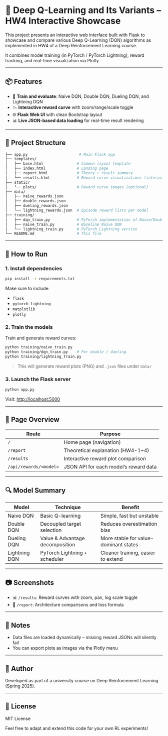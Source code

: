 # 🧠 Deep Q-Learning and Its Variants – HW4 Interactive Showcase

This project presents an interactive web interface built with Flask to showcase and compare various Deep Q-Learning (DQN) algorithms as implemented in HW4 of a Deep Reinforcement Learning course.

It combines model training (in PyTorch / PyTorch Lightning), reward tracking, and real-time visualization via Plotly.

---

## 📦 Features

-   🧪 **Train and evaluate**: Naive DQN, Double DQN, Dueling DQN, and Lightning DQN
-   📉 **Interactive reward curve** with zoom/range/scale toggle
-   🌐 **Flask Web UI** with clean Bootstrap layout
-   📊 **Live JSON-based data loading** for real-time result rendering

---

## 📁 Project Structure

```bash
├── app.py                       # Main Flask app
├── templates/
│   ├── base.html               # Common layout template
│   ├── index.html              # Landing page
│   ├── report.html             # Theory + result summary
│   └── results.html            # Reward curve visualizations (interactive)
├── static/
│   └── plots/                  # Reward curve images (optional)
├── data/
│   ├── naive_rewards.json
│   ├── double_rewards.json
│   ├── dueling_rewards.json
│   └── lightning_rewards.json  # Episode reward lists per model
├── training/
│   ├── dqn_train.py            # PyTorch implementation of Naive/Double/Dueling
│   ├── naive_train.py          # Baseline Naive DQN
│   └── lightning_train.py      # PyTorch Lightning version
└── README.md                   # This file
```

---

## 🚀 How to Run

### 1. Install dependencies

```bash
pip install -r requirements.txt
```

Make sure to include:

-   `flask`
-   `pytorch-lightning`
-   `matplotlib`
-   `plotly`

### 2. Train the models

Train and generate reward curves:

```bash
python training/naive_train.py
python training/dqn_train.py    # For double / dueling
python training/lightning_train.py
```

> This will generate reward plots (PNG) and `.json` files under `data/`

### 3. Launch the Flask server

```bash
python app.py
```

Visit: [http://localhost:5000](http://localhost:5000)

---

## 📄 Page Overview

| Route                  | Purpose                               |
| ---------------------- | ------------------------------------- |
| `/`                    | Home page (navigation)                |
| `/report`              | Theoretical explanation (HW4-1~4)     |
| `/results`             | Interactive reward plot comparison    |
| `/api/rewards/<model>` | JSON API for each model’s reward data |

---

## 🔍 Model Summary

| Model         | Technique                       | Benefit                               |
| ------------- | ------------------------------- | ------------------------------------- |
| Naive DQN     | Basic Q-learning                | Simple, fast but unstable             |
| Double DQN    | Decoupled target selection      | Reduces overestimation bias           |
| Dueling DQN   | Value & Advantage decomposition | More stable for value-dominant states |
| Lightning DQN | PyTorch Lightning + scheduler   | Cleaner training, easier to extend    |

---

## 📷 Screenshots

-   📊 `/results`: Reward curves with zoom, pan, log scale toggle
-   🧠 `/report`: Architecture comparisons and loss formula

---

## 📌 Notes

-   Data files are loaded dynamically – missing reward JSONs will silently fail
-   You can export plots as images via the Plotly menu

---

## 🤖 Author

Developed as part of a university course on Deep Reinforcement Learning (Spring 2025).

---

## 🧠 License

MIT License

Feel free to adapt and extend this code for your own RL experiments!
